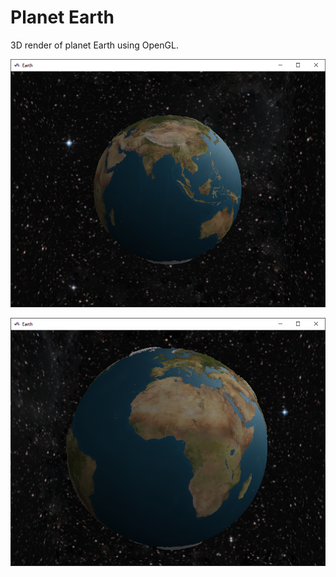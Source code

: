 # Planet Earth

3D render of planet Earth using OpenGL.

![Earth](https://github.com/Yugo0/PlanetEarth/blob/main/readme_img/Earth1.png?raw=true)

![Earth](https://github.com/Yugo0/PlanetEarth/blob/main/readme_img/Earth2.png?raw=true)
